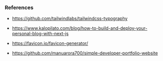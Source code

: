 ### References
- https://github.com/tailwindlabs/tailwindcss-typography

- https://www.kalopilato.com/blog/how-to-build-and-deploy-your-personal-blog-with-next-js

- https://favicon.io/favicon-generator/

- https://github.com/manuarora700/simple-developer-portfolio-website
